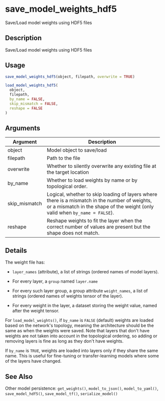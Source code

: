 # save_model_weights_hdf5


Save/Load model weights using HDF5 files




## Description

Save/Load model weights using HDF5 files





## Usage
```r
save_model_weights_hdf5(object, filepath, overwrite = TRUE)

load_model_weights_hdf5(
  object,
  filepath,
  by_name = FALSE,
  skip_mismatch = FALSE,
  reshape = FALSE
)
```




## Arguments


Argument      |Description
------------- |----------------
object | Model object to save/load
filepath | Path to the file
overwrite | Whether to silently overwrite any existing file at the target location
by_name | Whether to load weights by name or by topological order.
skip_mismatch | Logical, whether to skip loading of layers where there is a mismatch in the number of weights, or a mismatch in the shape of the weight (only valid when ``by_name = FALSE``).
reshape | Reshape weights to fit the layer when the correct number of values are present but the shape does not match.




## Details

The weight file has:


*  `layer_names` (attribute), a list of strings (ordered names of model layers).

*  For every layer, a `group` named `layer.name`

*  For every such layer group, a group attribute `weight_names`, a list of strings
(ordered names of weights tensor of the layer).

*  For every weight in the layer, a dataset storing the weight value, named after
the weight tensor.


For ``load_model_weights()``, if ``by_name`` is ``FALSE`` (default) weights are
loaded based on the network's topology, meaning the architecture should be
the same as when the weights were saved. Note that layers that don't have
weights are not taken into account in the topological ordering, so adding
or removing layers is fine as long as they don't have weights.

If ``by_name`` is ``TRUE``, weights are loaded into layers only if they share
the same name. This is useful for fine-tuning or transfer-learning models
where some of the layers have changed.







## See Also

Other model persistence: 
`get_weights()`,
`model_to_json()`,
`model_to_yaml()`,
`save_model_hdf5()`,
`save_model_tf()`,
`serialize_model()`



